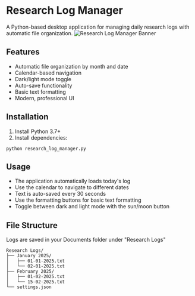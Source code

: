 # Research Log Manager

A Python-based desktop application for managing daily research logs with automatic file organization.
![Research Log Manager Banner](application/docs/images/applicationImage.png)
## Features

- Automatic file organization by month and date
- Calendar-based navigation
- Dark/light mode toggle
- Auto-save functionality
- Basic text formatting
- Modern, professional UI

## Installation

1. Install Python 3.7+
2. Install dependencies:

```
python research_log_manager.py
```
## Usage

- The application automatically loads today's log
- Use the calendar to navigate to different dates
- Text is auto-saved every 30 seconds
- Use the formatting buttons for basic text formatting
- Toggle between dark and light mode with the sun/moon button

## File Structure

Logs are saved in your Documents folder under "Research Logs"

```
Research Logs/
├── January 2025/
│   ├── 01-01-2025.txt
│   └── 02-01-2025.txt
├── February 2025/
│   ├── 01-02-2025.txt
│   └── 15-02-2025.txt
└── settings.json
```
